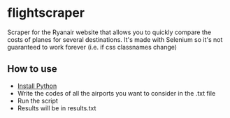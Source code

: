 # flightscraper
Scraper for the Ryanair website that allows you to quickly compare the costs of planes for several destinations.
It's made with Selenium so it's not guaranteed to work forever (i.e. if css classnames change)
## How to use
- [Install Python](https://www.python.org/downloads/)
- Write the codes of all the airports you want to consider in the .txt file
- Run the script
- Results will be in results.txt
